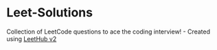 # Leet-Solutions
Collection of LeetCode questions to ace the coding interview! - Created using [LeetHub v2](https://github.com/arunbhardwaj/LeetHub-2.0)
